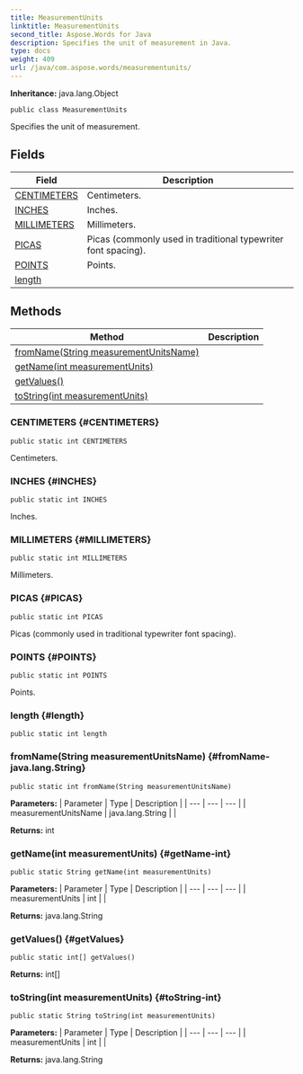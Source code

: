 ```yaml
---
title: MeasurementUnits
linktitle: MeasurementUnits
second_title: Aspose.Words for Java
description: Specifies the unit of measurement in Java.
type: docs
weight: 409
url: /java/com.aspose.words/measurementunits/
---
```


**Inheritance:**
java.lang.Object
```
public class MeasurementUnits
```

Specifies the unit of measurement.
## Fields

| Field | Description |
| --- | --- |
| [CENTIMETERS](#CENTIMETERS) | Centimeters. |
| [INCHES](#INCHES) | Inches. |
| [MILLIMETERS](#MILLIMETERS) | Millimeters. |
| [PICAS](#PICAS) | Picas (commonly used in traditional typewriter font spacing). |
| [POINTS](#POINTS) | Points. |
| [length](#length) |  |
## Methods

| Method | Description |
| --- | --- |
| [fromName(String measurementUnitsName)](#fromName-java.lang.String) |  |
| [getName(int measurementUnits)](#getName-int) |  |
| [getValues()](#getValues) |  |
| [toString(int measurementUnits)](#toString-int) |  |
### CENTIMETERS {#CENTIMETERS}
```
public static int CENTIMETERS
```


Centimeters.

### INCHES {#INCHES}
```
public static int INCHES
```


Inches.

### MILLIMETERS {#MILLIMETERS}
```
public static int MILLIMETERS
```


Millimeters.

### PICAS {#PICAS}
```
public static int PICAS
```


Picas (commonly used in traditional typewriter font spacing).

### POINTS {#POINTS}
```
public static int POINTS
```


Points.

### length {#length}
```
public static int length
```


### fromName(String measurementUnitsName) {#fromName-java.lang.String}
```
public static int fromName(String measurementUnitsName)
```




**Parameters:**
| Parameter | Type | Description |
| --- | --- | --- |
| measurementUnitsName | java.lang.String |  |

**Returns:**
int
### getName(int measurementUnits) {#getName-int}
```
public static String getName(int measurementUnits)
```




**Parameters:**
| Parameter | Type | Description |
| --- | --- | --- |
| measurementUnits | int |  |

**Returns:**
java.lang.String
### getValues() {#getValues}
```
public static int[] getValues()
```




**Returns:**
int[]
### toString(int measurementUnits) {#toString-int}
```
public static String toString(int measurementUnits)
```




**Parameters:**
| Parameter | Type | Description |
| --- | --- | --- |
| measurementUnits | int |  |

**Returns:**
java.lang.String
